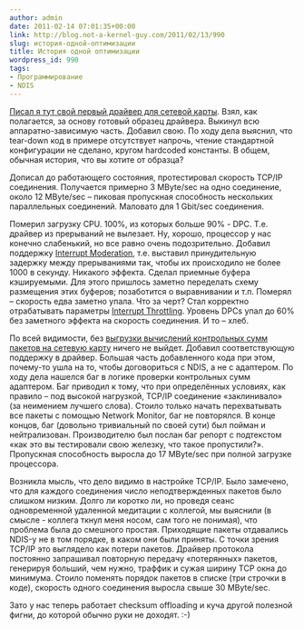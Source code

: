 ```yaml
---
author: admin
date: 2011-02-14 07:01:35+00:00
link: http://blog.not-a-kernel-guy.com/2011/02/13/990
slug: история-одной-оптимизации
title: История одной оптимизации
wordpress_id: 990
tags:
- Программирование
- NDIS
---
```


[Писал я тут свой первый драйвер для сетевой карты](http://blog.not-a-kernel-guy.com/2011/02/06/972). Взял, как полагается, за основу готовый образец драйвера. Выкинул всю аппаратно-зависимую часть. Добавил свою. По ходу дела выяснил, что tear-down код в примере отсутствует напрочь, чтение стандартной конфигурации не сделано, кругом hardcoded константы. В общем, обычная история, что вы хотите от образца?

Дописал до работающего состояния, протестировал скорость TCP/IP соединения. Получается примерно 3 MByte/sec на одно соединение, около 12 MByte/sec – пиковая пропускная способность нескольких параллельных соединений. Маловато для 1 Gbit/sec соединения.

Померил загрузку CPU. 100%, из которых больше 90% - DPC. Т.е. драйвер из прерываний не вылезает. Ну, хорошо, процессор у нас конечно слабенький, но все равно очень подозрительно. Добавил поддержку [Interrupt Moderation](http://msdn.microsoft.com/en-us/library/ff556017(v=vs.85).aspx), т.е. выставил принудительную задержку между прерываниями так, чтобы их происходило не более 1000 в секунду. Никакого эффекта. Сделал приемные буфера кэшируемыми. Для этого пришлось заметно переделать схему размещения этих буферов; позаботится о выравнивании и т.п. Померял – скорость едва заметно упала. Что за черт? Стал корректно отрабатывать параметры [Interrupt Throttling](http://msdn.microsoft.com/en-us/library/ff559398(v=vs.85).aspx). Уровень DPCs упал до 60% без заметного эффекта на скорость соединения. И то – хлеб.

По всей видимости, без [выгрузки вычислений контрольных сумм пакетов на сетевую карту](http://msdn.microsoft.com/en-us/library/ff570935(v=VS.85).aspx) ничего не выйдет. Добавил соответствующую поддержку в драйвер. Большая часть добавленного кода при этом, почему-то ушла на то, чтобы договориться с NDIS, а не с адаптером. По ходу дела нашелся баг в логике проверки контрольных сумм адаптером. Баг приводил к тому, что при определённых условиях, как правило – под высокой нагрузкой, TCP/IP соединение «заклинивало» (за неимением лучшего слова). Стоило только начать перехватывать все пакеты с помощью Network Monitor, баг не повторялся. В конце концов, баг (довольно тривиальный по своей сути) был пойман и нейтрализован. Производителю был послан баг репорт с подтекстом «как это вы тестировали свою железку, что такое пропустили?». Пропускная способность выросла до 17 MByte/sec при полной загрузке процессора.

Возникла мысль, что дело видимо в настройке TCP/IP. Было замечено, что для каждого соединения число неподтвержденных пакетов было слишком низким. Долго ли коротко ли, но проведя сеанс одновременной удаленной медитации с коллегой, мы выяснили (в смысле - коллега ткнул меня носом, сам того не понимая), что проблема была до смешного простая. Приходящие пакеты отдавались NDIS-у не в том порядке, в каком они были приняты. С точки зрения TCP/IP это выглядело как потери пакетов. Драйвер протокола постоянно запрашивал повторную передачу «потерянных» пакетов, генерируя больший, чем нужно, траффик и сужая ширину TCP окна до минимума. Стоило поменять порядок пакетов в списке (три строчки в коде), скорость одного соединения выросла свыше 30 MByte/sec.

Зато у нас теперь работает checksum offloading и куча другой полезной фигни, до которой обычно руки не доходят. :-)
